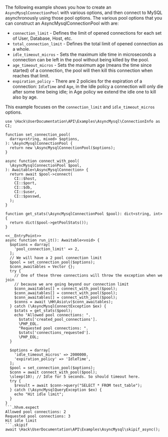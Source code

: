 The following example shows you how to create an `AsyncMysqlConnectionPool` with various options, and then connect to MySQL asynchronously using those pool options. The various pool options that you can construct an AsyncMysqlConnectionPool with are:

* `connection_limit` - Defines the limit of opened connections for each set of User, Database, Host, etc.
* `total_connection_limit` - Defines the total limit of opened connection as a whole.
* `idle_timeout_micros` - Sets the maximum idle time in microseconds a connection can be left in the pool without being killed by the pool.
* `age_timeout_micros` - Sets the maximum age (means the time since started) of a connection, the pool will then kill this connection when reaches that limit.
* `expiration_policy` - There are 2 policies for the expiration of a connection: `IdleTime` and `Age`, in the Idle policy a connection will only die after some time being idle; in Age policy we extend the idle one to kill also by age.

This example focuses on the `connection_limit` and `idle_timeout_micros` options.

```basic-usage.php
use \Hack\UserDocumentation\API\Examples\AsyncMysql\ConnectionInfo as CI;

function set_connection_pool(
  darray<string, mixed> $options,
): \AsyncMysqlConnectionPool {
  return new \AsyncMysqlConnectionPool($options);
}

async function connect_with_pool(
  \AsyncMysqlConnectionPool $pool,
): Awaitable<\AsyncMysqlConnection> {
  return await $pool->connect(
    CI::$host,
    CI::$port,
    CI::$db,
    CI::$user,
    CI::$passwd,
  );
}

function get_stats(\AsyncMysqlConnectionPool $pool): dict<string, int> {
  return dict($pool->getPoolStats());
}

<<__EntryPoint>>
async function run_it(): Awaitable<void> {
  $options = darray[
    'pool_connection_limit' => 2,
  ];
  // We will have a 2 pool connection limit
  $pool = set_connection_pool($options);
  $conn_awaitables = Vector {};
  try {
    // One of these three connections will throw the exception when we join
    // because we are going beyond our connection limit
    $conn_awaitables[] = connect_with_pool($pool);
    $conn_awaitables[] = connect_with_pool($pool);
    $conn_awaitables[] = connect_with_pool($pool);
    $conns = await \HH\Asio\v($conn_awaitables);
  } catch (\AsyncMysqlConnectException $ex) {
    $stats = get_stats($pool);
    echo "Allowed pool connections: ".
      $stats['created_pool_connections'].
      \PHP_EOL.
      "Requested pool connections: ".
      $stats['connections_requested'].
      \PHP_EOL;
  }

  $options = darray[
    'idle_timeout_micros' => 2000000,
    'expiration_policy' => 'IdleTime',
  ];
  $pool = set_connection_pool($options);
  $conn = await connect_with_pool($pool);
  \sleep(10); // Idle for 5 seconds. So should timeout here.
  try {
    $result = await $conn->query("SELECT * FROM test_table");
  } catch (\AsyncMysqlQueryException $ex) {
    echo "Hit idle limit";
  }
}
```.hhvm.expect
Allowed pool connections: 2
Requested pool connections: 3
Hit idle limit
```.skipif
await \Hack\UserDocumentation\API\Examples\AsyncMysql\skipif_async();
```
